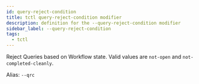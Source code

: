 ```yaml
---
id: query-reject-condition
title: tctl query-reject-condition modifier
description: definition for the --query-reject-condition modifier
sidebar_label: --query-reject-condition
tags:
  - tctl
---
```


Reject Queries based on Workflow state.
Valid values are `not-open` and `not-completed-cleanly`.

Alias: `--qrc`
